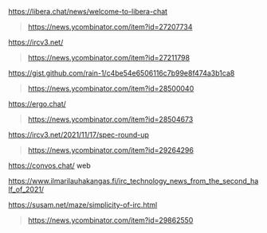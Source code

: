 https://libera.chat/news/welcome-to-libera-chat
> https://news.ycombinator.com/item?id=27207734

https://ircv3.net/
> https://news.ycombinator.com/item?id=27211798

https://gist.github.com/rain-1/c4be54e6506116c7b99e8f474a3b1ca8
> https://news.ycombinator.com/item?id=28500040

https://ergo.chat/
> https://news.ycombinator.com/item?id=28504673

https://ircv3.net/2021/11/17/spec-round-up
> https://news.ycombinator.com/item?id=29264296

https://convos.chat/ web

https://www.ilmarilauhakangas.fi/irc_technology_news_from_the_second_half_of_2021/

https://susam.net/maze/simplicity-of-irc.html
> https://news.ycombinator.com/item?id=29862550


